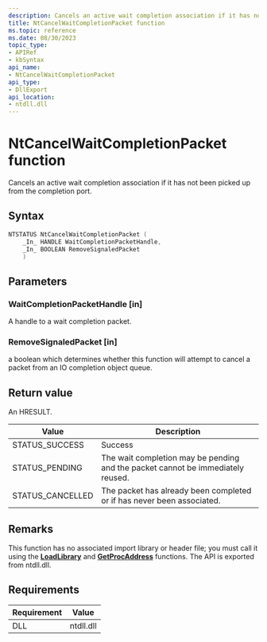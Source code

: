 ```yaml
---
description: Cancels an active wait completion association if it has not been picked up from the completion port.
title: NtCancelWaitCompletionPacket function
ms.topic: reference
ms.date: 08/30/2023
topic_type: 
- APIRef
- kbSyntax
api_name: 
- NtCancelWaitCompletionPacket
api_type: 
- DllExport
api_location: 
- ntdll.dll
---
```


# NtCancelWaitCompletionPacket function

Cancels an active wait completion association if it has not been picked up from the completion port.

## Syntax


```cpp
NTSTATUS NtCancelWaitCompletionPacket (
    _In_ HANDLE WaitCompletionPacketHandle,
    _In_ BOOLEAN RemoveSignaledPacket
    )
```

## Parameters

### WaitCompletionPacketHandle [in]

A handle to a wait completion packet.

### RemoveSignaledPacket [in]

a boolean which determines whether this function will attempt to cancel a packet from an IO completion object queue.

## Return value

An HRESULT.

| Value | Description |
|-------|-------------|
| STATUS_SUCCESS | Success |
| STATUS_PENDING | The wait completion may be pending and the packet cannot be immediately reused. | 
| STATUS_CANCELLED | The packet has already been completed or if has never been associated. |

## Remarks

This function has no associated import library or header file; you must call it using the [**LoadLibrary**](/windows/desktop/api/libloaderapi/nf-libloaderapi-loadlibrarya) and [**GetProcAddress**](/windows/desktop/api/libloaderapi/nf-libloaderapi-getprocaddress) functions. The API is exported from ntdll.dll.


## Requirements

| Requirement | Value |
|-----------------------------------|-------------------------------------------------------------------------------------------------------|
| DLL                   | ntdll.dll              |




 
